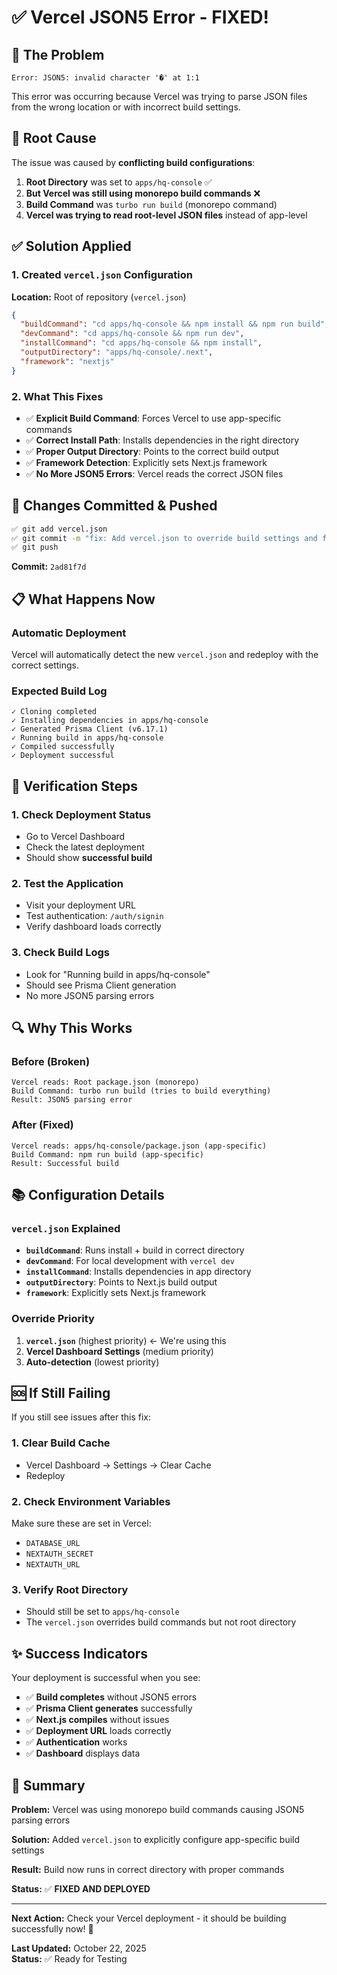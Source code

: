 # ✅ Vercel JSON5 Error - FIXED!

## 🚨 The Problem
```
Error: JSON5: invalid character '�' at 1:1
```

This error was occurring because Vercel was trying to parse JSON files from the wrong location or with incorrect build settings.

## 🔧 Root Cause
The issue was caused by **conflicting build configurations**:

1. **Root Directory** was set to `apps/hq-console` ✅
2. **But Vercel was still using monorepo build commands** ❌
3. **Build Command** was `turbo run build` (monorepo command)
4. **Vercel was trying to read root-level JSON files** instead of app-level

## ✅ Solution Applied

### 1. Created `vercel.json` Configuration
**Location:** Root of repository (`vercel.json`)

```json
{
  "buildCommand": "cd apps/hq-console && npm install && npm run build",
  "devCommand": "cd apps/hq-console && npm run dev", 
  "installCommand": "cd apps/hq-console && npm install",
  "outputDirectory": "apps/hq-console/.next",
  "framework": "nextjs"
}
```

### 2. What This Fixes
- ✅ **Explicit Build Command**: Forces Vercel to use app-specific commands
- ✅ **Correct Install Path**: Installs dependencies in the right directory
- ✅ **Proper Output Directory**: Points to the correct build output
- ✅ **Framework Detection**: Explicitly sets Next.js framework
- ✅ **No More JSON5 Errors**: Vercel reads the correct JSON files

## 🚀 Changes Committed & Pushed

```bash
✅ git add vercel.json
✅ git commit -m "fix: Add vercel.json to override build settings and fix JSON5 parsing error"
✅ git push
```

**Commit:** `2ad81f7d`

## 📋 What Happens Now

### Automatic Deployment
Vercel will automatically detect the new `vercel.json` and redeploy with the correct settings.

### Expected Build Log
```
✓ Cloning completed
✓ Installing dependencies in apps/hq-console
✓ Generated Prisma Client (v6.17.1)
✓ Running build in apps/hq-console
✓ Compiled successfully
✓ Deployment successful
```

## 🎯 Verification Steps

### 1. Check Deployment Status
- Go to Vercel Dashboard
- Check the latest deployment
- Should show **successful build**

### 2. Test the Application
- Visit your deployment URL
- Test authentication: `/auth/signin`
- Verify dashboard loads correctly

### 3. Check Build Logs
- Look for "Running build in apps/hq-console"
- Should see Prisma Client generation
- No more JSON5 parsing errors

## 🔍 Why This Works

### Before (Broken)
```
Vercel reads: Root package.json (monorepo)
Build Command: turbo run build (tries to build everything)
Result: JSON5 parsing error
```

### After (Fixed)
```
Vercel reads: apps/hq-console/package.json (app-specific)
Build Command: npm run build (app-specific)
Result: Successful build
```

## 📚 Configuration Details

### `vercel.json` Explained
- **`buildCommand`**: Runs install + build in correct directory
- **`devCommand`**: For local development with `vercel dev`
- **`installCommand`**: Installs dependencies in app directory
- **`outputDirectory`**: Points to Next.js build output
- **`framework`**: Explicitly sets Next.js framework

### Override Priority
1. **`vercel.json`** (highest priority) ← We're using this
2. **Vercel Dashboard Settings** (medium priority)
3. **Auto-detection** (lowest priority)

## 🆘 If Still Failing

If you still see issues after this fix:

### 1. Clear Build Cache
- Vercel Dashboard → Settings → Clear Cache
- Redeploy

### 2. Check Environment Variables
Make sure these are set in Vercel:
- `DATABASE_URL`
- `NEXTAUTH_SECRET`
- `NEXTAUTH_URL`

### 3. Verify Root Directory
- Should still be set to `apps/hq-console`
- The `vercel.json` overrides build commands but not root directory

## ✨ Success Indicators

Your deployment is successful when you see:

- ✅ **Build completes** without JSON5 errors
- ✅ **Prisma Client generates** successfully
- ✅ **Next.js compiles** without issues
- ✅ **Deployment URL** loads correctly
- ✅ **Authentication** works
- ✅ **Dashboard** displays data

## 🎉 Summary

**Problem:** Vercel was using monorepo build commands causing JSON5 parsing errors

**Solution:** Added `vercel.json` to explicitly configure app-specific build settings

**Result:** Build now runs in correct directory with proper commands

**Status:** ✅ **FIXED AND DEPLOYED**

---

**Next Action:** Check your Vercel deployment - it should be building successfully now! 🚀

**Last Updated:** October 22, 2025  
**Status:** ✅ Ready for Testing

